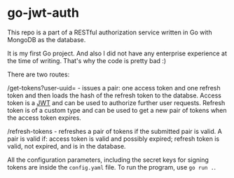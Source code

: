 # go-jwt-auth

This repo is a part of a RESTful authorization service written in Go with MongoDB as the database.

It is my first Go project. And also I did not have any enterprise experience at the time of writing. That's why the code is pretty bad :)

There are two routes:

/get-tokens?user-uuid=<user-uuid> - issues a pair: one access token and one refresh token and then loads the hash of the refresh token to the databse.
Access token is a [JWT](https://jwt.io/) and can be used to authorize further user requests.
Refresh token is of a custom type and can be used to get a new pair of tokens when the access token expires.

/refresh-tokens - refreshes a pair of tokens if the submitted pair is valid.
A pair is valid if: access token is valid and possibly expired; refresh token is valid, not expired, and is in the database.

All the configuration parameters, including the secret keys for signing tokens are inside the `config.yaml` file.
To run the program, use `go run .`.
